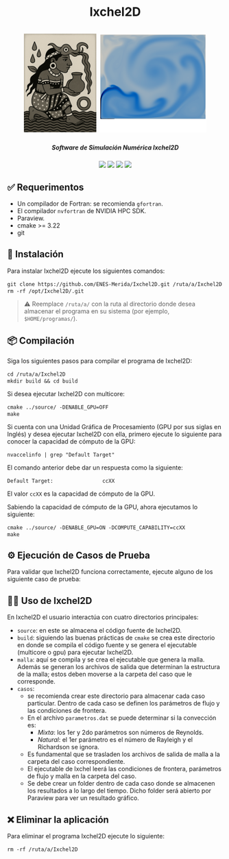 <h1 align="center">
  Ixchel2D
  <br/>
  <br/>
  <div>
    <img
      src=".readme-images/logo-ixchel2d-b.png"
      height="230"
    />
    <img
      src=".readme-images/logo-ixchel2d-a.png"
      height="230"
    />
  </div>
</h1>
<!-- <div align="center">
    <img src=".readme-images/head-simulation.png" style="width:80%;"/>
    <img src=".readme-images/lidCavity.gif" style="width:60%;"/>
</div> -->
<h5 align="center">
  Software de Simulación Numérica Ixchel2D
</h5>

<div align="center">
  <img src="https://img.shields.io/badge/Linux-FCC624?style=for-the-badge&logo=linux&logoColor=black"/>
  <img src="https://img.shields.io/badge/Fortran-734F96?style=for-the-badge&logo=fortran&logoColor=white"/>
  <img src="https://img.shields.io/badge/NVIDIA-CUDA-76B900?style=for-the-badge&logo=nvidia&logoColor=white&labelColor=76B900&color=black"/>
  <img src="https://img.shields.io/badge/OpenACC-01B0F0?style=for-the-badge&logoColor=white"/>
</div>

✅ Requerimentos
-------------
- Un compilador de Fortran: se recomienda `gfortran`.
- El compilador `nvfortran` de NVIDIA HPC SDK.
- Paraview.
- cmake >= 3.22
- git

💾 Instalación
-----------
Para instalar Ixchel2D ejecute los siguientes comandos:
```shell
git clone https://github.com/ENES-Merida/Ixchel2D.git /ruta/a/Ixchel2D
rm -rf /opt/Ixchel2D/.git
```
> ⚠️ Reemplace `/ruta/a/` con la ruta al directorio donde desea almacenar el programa en su sistema (por ejemplo, `$HOME/programas/`).

📦 Compilación
-----------
Siga los siguientes pasos para compilar el programa de Ixchel2D:
```shell
cd /ruta/a/Ixchel2D
mkdir build && cd build
```

Si desea ejecutar Ixchel2D con multicore:
```shell
cmake ../source/ -DENABLE_GPU=OFF
make
```

Si cuenta con una Unidad Gráfica de Procesamiento (GPU por sus siglas en Inglés) y desea ejecutar Ixchel2D con ella, primero ejecute lo siguiente para conocer la capacidad de cómputo de la GPU:
```shell
nvaccelinfo | grep "Default Target"
```
El comando anterior debe dar un respuesta como la siguiente:
```shell
Default Target:                ccXX
```
El valor `ccXX` es la capacidad de cómputo de la GPU.

Sabiendo la capacidad de cómputo de la GPU, ahora ejecutamos lo siguiente:
```shell
cmake ../source/ -DENABLE_GPU=ON -DCOMPUTE_CAPABILITY=ccXX
make
```

⚙️ Ejecución de Casos de Prueba
----------------------------
Para validar que Ixchel2D funciona correctamente, ejecute alguno de los siguiente caso de prueba:

🧑‍💻 Uso de Ixchel2D
---------------

En Ixchel2D el usuario interactúa con cuatro directorios principales:
- `source`: en este se almacena el código fuente de Ixchel2D.
- `build`: siguiendo las buenas prácticas de `cmake` se crea este directorio en donde se compila el código fuente y se genera el ejecutable (multicore o gpu) para ejecutar Ixchel2D.
- `malla`: aquí se compila y se crea el ejecutable que genera la malla. Además se generan los archivos de salida que determinan la estructura de la malla; estos deben moverse a la carpeta del caso que le corresponde.
- `casos`:
  - se recomienda crear este directorio para almacenar cada caso particular. Dentro de cada caso se definen los parámetros de flujo y las condiciones de frontera.
  - En el archivo `parametros.dat` se puede determinar si la convección es:
    - *Mixta*: los 1er y 2do parámetros son números de Reynolds.
    - *Natural*: el 1er parámetro es el número de Rayleigh y el Richardson se ignora.
  - Es fundamental que se trasladen los archivos de salida de malla a la carpeta del caso correspondiente.
  - El ejecutable de Ixchel leerá las condiciones de frontera, parámetros de flujo y malla en la carpeta del caso.
  - Se debe crear un folder dentro de cada caso donde se almacenen los resultados a lo largo del tiempo. Dicho folder será abierto por Paraview para ver un resultado gráfico.

❌ Eliminar la aplicación
----------------------
Para eliminar el programa Ixchel2D ejecute lo siguiente:
```shell
rm -rf /ruta/a/Ixchel2D
```
